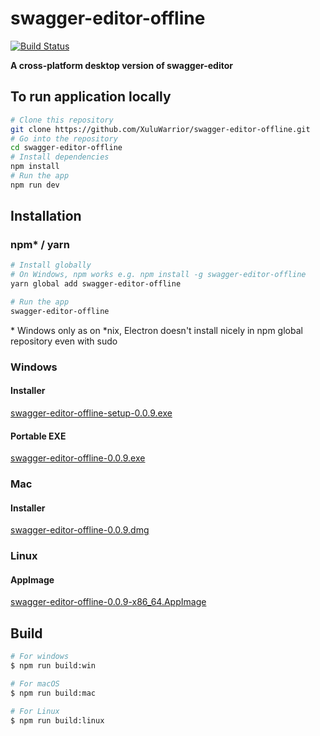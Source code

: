 # swagger-editor-offline

[![Build Status](https://travis-ci.org/XuluWarrior/swagger-editor-offline.svg?branch=master)](https://travis-ci.org/XuluWarrior/swagger-editor-offline)

**A cross-platform desktop version of swagger-editor**

## To run application locally
```bash
# Clone this repository
git clone https://github.com/XuluWarrior/swagger-editor-offline.git
# Go into the repository
cd swagger-editor-offline
# Install dependencies
npm install
# Run the app
npm run dev
```

## Installation
### npm* / yarn
```bash
# Install globally
# On Windows, npm works e.g. npm install -g swagger-editor-offline
yarn global add swagger-editor-offline

# Run the app
swagger-editor-offline
```
\* Windows only as on *nix, Electron doesn't install nicely in npm global repository even with sudo

### Windows

#### Installer
[swagger-editor-offline-setup-0.0.9.exe](https://github.com/XuluWarrior/swagger-editor-offline/releases/download/v0.0.9/swagger-editor-offline-setup-0.0.9.exe)
#### Portable EXE
[swagger-editor-offline-0.0.9.exe](https://github.com/XuluWarrior/swagger-editor-offline/releases/download/v0.0.9/swagger-editor-offline-0.0.9.exe)

### Mac
#### Installer
[swagger-editor-offline-0.0.9.dmg](https://github.com/XuluWarrior/swagger-editor-offline/releases/download/v0.0.9/swagger-editor-offline-0.0.9.dmg)

### Linux
#### AppImage
[swagger-editor-offline-0.0.9-x86_64.AppImage](https://github.com/XuluWarrior/swagger-editor-offline/releases/download/v0.0.9/swagger-editor-offline-0.0.9-x86_64.AppImage)

## Build

```bash
# For windows
$ npm run build:win

# For macOS
$ npm run build:mac

# For Linux
$ npm run build:linux
```
